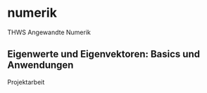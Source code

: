 # numerik

THWS Angewandte Numerik

## Eigenwerte und Eigenvektoren: Basics und Anwendungen

Projektarbeit
